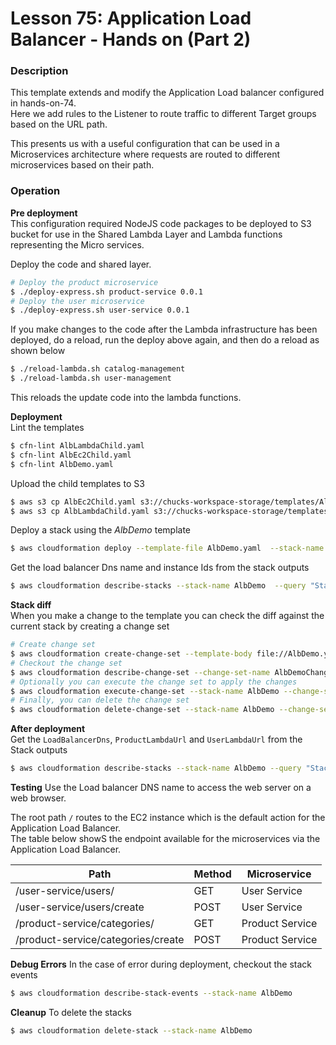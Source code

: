 # Lesson 75: Application Load Balancer - Hands on (Part 2)

### Description

This template extends and modify the Application Load balancer configured in hands-on-74.  
Here we add rules to the Listener to route traffic to different Target groups based on the URL path.

This presents us with a useful configuration that can be used in a Microservices architecture where requests are routed to different microservices based on their path.

### Operation

**Pre deployment**  
This configuration required NodeJS code packages to be deployed to S3 bucket for use in the Shared Lambda Layer and Lambda functions representing the Micro services.

Deploy the code and shared layer.

```bash
# Deploy the product microservice
$ ./deploy-express.sh product-service 0.0.1
# Deploy the user microservice
$ ./deploy-express.sh user-service 0.0.1
```

If you make changes to the code after the Lambda infrastructure has been deployed, do a reload, run the deploy above again, and then do a reload as shown below

```bash
$ ./reload-lambda.sh catalog-management
$ ./reload-lambda.sh user-management
```

This reloads the update code into the lambda functions.

**Deployment**  
Lint the templates

```bash
$ cfn-lint AlbLambdaChild.yaml
$ cfn-lint AlbEc2Child.yaml
$ cfn-lint AlbDemo.yaml
```

Upload the child templates to S3

```bash
$ aws s3 cp AlbEc2Child.yaml s3://chucks-workspace-storage/templates/AlbEc2Child.yaml
$ aws s3 cp AlbLambdaChild.yaml s3://chucks-workspace-storage/templates/AlbLambdaChild.yaml
```

Deploy a stack using the _AlbDemo_ template

```bash
$ aws cloudformation deploy --template-file AlbDemo.yaml  --stack-name AlbDemo --parameter-overrides file://private-parameters.json --capabilities CAPABILITY_NAMED_IAM
```

Get the load balancer Dns name and instance Ids from the stack outputs

```bash
$ aws cloudformation describe-stacks --stack-name AlbDemo  --query "Stacks[0].Outputs" --no-cli-pager
```

**Stack diff**  
When you make a change to the template you can check the diff against the current stack by creating a change set

```bash
# Create change set
$ aws cloudformation create-change-set --template-body file://AlbDemo.yaml --stack-name AlbDemo --parameters file://parameters.json --change-set-name AlbDemoChange --capabilities CAPABILITY_NAMED_IAM
# Checkout the change set
$ aws cloudformation describe-change-set --change-set-name AlbDemoChange --stack-name AlbDemo > diff.json
# Optionally you can execute the change set to apply the changes
$ aws cloudformation execute-change-set --stack-name AlbDemo --change-set-name AlbDemoChange
# Finally, you can delete the change set
$ aws cloudformation delete-change-set --stack-name AlbDemo --change-set-name AlbDemoChange
```

**After deployment**  
Get the `LoadBalancerDns`, `ProductLambdaUrl` and `UserLambdaUrl` from the Stack outputs

```bash
$ aws cloudformation describe-stacks --stack-name AlbDemo --query "Stacks[0].Outputs" --no-cli-pager
```

**Testing**
Use the Load balancer DNS name to access the web server on a web browser.

The root path `/` routes to the EC2 instance which is the default action for the Application Load Balancer.  
The table below showS the endpoint available for the microservices via the Application Load Balancer.

| Path                               | Method | Microservice    |
| ---------------------------------- | ------ | --------------- |
| /user-service/users/               | GET    | User Service    |
| /user-service/users/create         | POST   | User Service    |
| /product-service/categories/       | GET    | Product Service |
| /product-service/categories/create | POST   | Product Service |

**Debug Errors**
In the case of error during deployment, checkout the stack events

```bash
$ aws cloudformation describe-stack-events --stack-name AlbDemo
```

**Cleanup**
To delete the stacks

```bash
$ aws cloudformation delete-stack --stack-name AlbDemo
```
